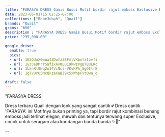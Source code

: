 ```yaml
---
title: "FARASYA DRESS Gamis Busui Motif bordir rajut emboss Exclusive Kondangan Quail Hijab Bahan Ellena Crincle"
date: 2023-06-01T15:02:25+07:00
collections: ["RobeJubah", "Quail"]
brands: "Quail"
grams: "650"
description : "FARASYA DRESS Gamis Busui Motif bordir rajut emboss Exclusive Kondangan Quail Hijab Bahan Ellena Crincle"
price: "235,000.00"

google_drive:
  enable: true
  pics:
  - url: 1E3QUoX0wua4ZDwfz3BFmlVKbnfz1bvfi
  - url: 1y33eDMrrSafixAv0L019kwzVgB7BULRc
  - url: 1LknRl9Nq2u14VcNcl-VKvKPh_SgOIlrE
  - url: 1gTVUrU5McQkzaXaBJ9x5xWhpFvt0wa_q

draft: false
---
```


"FARASYA DRESS 

Dress terbaru Quail dengan look yang sangat cantik 💕 Dress cantik 'FARASYA' ini  Motifnya bukan printing ya, tapi bordir rajut kombinasi benang emboss jadi terlihat elegan, mewah dan tentunya terwang super Exclusive, cocok untuk seragam atau kondangan bunda bunda ✨🥰"

--    
 


